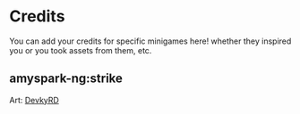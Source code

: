 # Credits

You can add your credits for specific minigames here! whether they inspired you or you took assets from them, etc.

## amyspark-ng:strike

Art: [DevkyRD](https://devkyrd.newgrounds.com)
